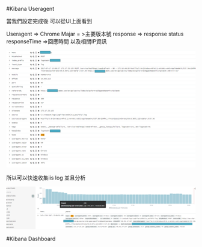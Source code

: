 #Kibana Useragent 

當我們設定完成後 可以從UI上面看到


Useragent  => Chrome
Majar = >主要版本號
response => response status
responseTime =>回應時間
以及相關IP資訊

![](/assets/dicover.png)

所以可以快速收集iis log 並且分析

![](/assets/discover2.png)

#Kibana Dashboard


